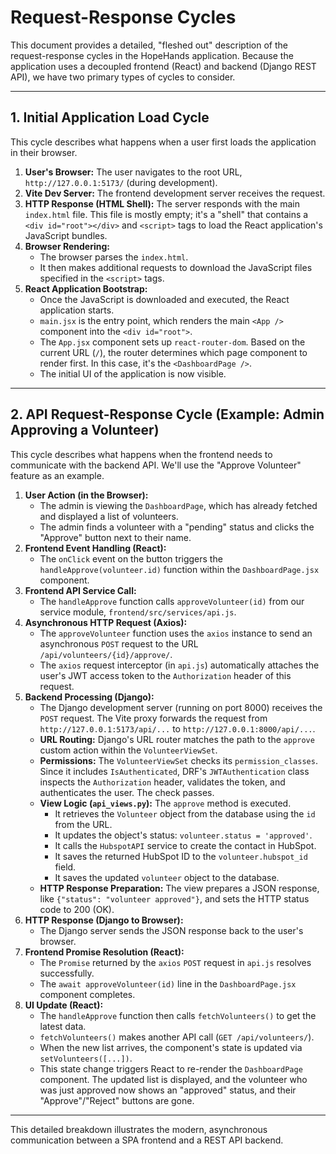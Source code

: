 # Request-Response Cycles

This document provides a detailed, "fleshed out" description of the request-response cycles in the HopeHands application. Because the application uses a decoupled frontend (React) and backend (Django REST API), we have two primary types of cycles to consider.

---

## 1. Initial Application Load Cycle

This cycle describes what happens when a user first loads the application in their browser.

1.  **User's Browser:** The user navigates to the root URL, `http://127.0.0.1:5173/` (during development).
2.  **Vite Dev Server:** The frontend development server receives the request.
3.  **HTTP Response (HTML Shell):** The server responds with the main `index.html` file. This file is mostly empty; it's a "shell" that contains a `<div id="root"></div>` and `<script>` tags to load the React application's JavaScript bundles.
4.  **Browser Rendering:**
    - The browser parses the `index.html`.
    - It then makes additional requests to download the JavaScript files specified in the `<script>` tags.
5.  **React Application Bootstrap:**
    - Once the JavaScript is downloaded and executed, the React application starts.
    - `main.jsx` is the entry point, which renders the main `<App />` component into the `<div id="root">`.
    - The `App.jsx` component sets up `react-router-dom`. Based on the current URL (`/`), the router determines which page component to render first. In this case, it's the `<DashboardPage />`.
    - The initial UI of the application is now visible.

---

## 2. API Request-Response Cycle (Example: Admin Approving a Volunteer)

This cycle describes what happens when the frontend needs to communicate with the backend API. We'll use the "Approve Volunteer" feature as an example.

1.  **User Action (in the Browser):**
    - The admin is viewing the `DashboardPage`, which has already fetched and displayed a list of volunteers.
    - The admin finds a volunteer with a "pending" status and clicks the "Approve" button next to their name.
2.  **Frontend Event Handling (React):**
    - The `onClick` event on the button triggers the `handleApprove(volunteer.id)` function within the `DashboardPage.jsx` component.
3.  **Frontend API Service Call:**
    - The `handleApprove` function calls `approveVolunteer(id)` from our service module, `frontend/src/services/api.js`.
4.  **Asynchronous HTTP Request (Axios):**
    - The `approveVolunteer` function uses the `axios` instance to send an asynchronous `POST` request to the URL `/api/volunteers/{id}/approve/`.
    - The `axios` request interceptor (in `api.js`) automatically attaches the user's JWT access token to the `Authorization` header of this request.
5.  **Backend Processing (Django):**
    - The Django development server (running on port 8000) receives the `POST` request. The Vite proxy forwards the request from `http://127.0.0.1:5173/api/...` to `http://127.0.0.1:8000/api/...`.
    - **URL Routing:** Django's URL router matches the path to the `approve` custom action within the `VolunteerViewSet`.
    - **Permissions:** The `VolunteerViewSet` checks its `permission_classes`. Since it includes `IsAuthenticated`, DRF's `JWTAuthentication` class inspects the `Authorization` header, validates the token, and authenticates the user. The check passes.
    - **View Logic (`api_views.py`):** The `approve` method is executed.
        - It retrieves the `Volunteer` object from the database using the `id` from the URL.
        - It updates the object's status: `volunteer.status = 'approved'`.
        - It calls the `HubspotAPI` service to create the contact in HubSpot.
        - It saves the returned HubSpot ID to the `volunteer.hubspot_id` field.
        - It saves the updated `volunteer` object to the database.
    - **HTTP Response Preparation:** The view prepares a JSON response, like `{"status": "volunteer approved"}`, and sets the HTTP status code to 200 (OK).
6.  **HTTP Response (Django to Browser):**
    - The Django server sends the JSON response back to the user's browser.
7.  **Frontend Promise Resolution (React):**
    - The `Promise` returned by the `axios` `POST` request in `api.js` resolves successfully.
    - The `await approveVolunteer(id)` line in the `DashboardPage.jsx` component completes.
8.  **UI Update (React):**
    - The `handleApprove` function then calls `fetchVolunteers()` to get the latest data.
    - `fetchVolunteers()` makes another API call (`GET /api/volunteers/`).
    - When the new list arrives, the component's state is updated via `setVolunteers([...])`.
    - This state change triggers React to re-render the `DashboardPage` component. The updated list is displayed, and the volunteer who was just approved now shows an "approved" status, and their "Approve"/"Reject" buttons are gone.

---

This detailed breakdown illustrates the modern, asynchronous communication between a SPA frontend and a REST API backend.
